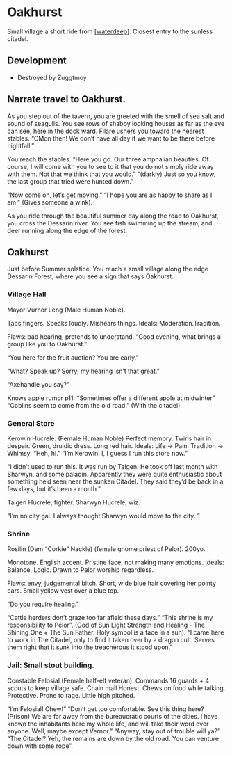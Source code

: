 # Oakhurst
Small village a short ride from [[waterdeep]]. Closest entry to the sunless citadel.
## Development
- Destroyed by Zuggtmoy

## Narrate travel to Oakhurst.
As you step out of the tavern, you are greeted with the smell of sea salt and sound of seagulls. You see rows of shabby looking houses as far as the eye can see, here in the dock ward. Filare ushers you toward the nearest stables. “CMon then! We don’t have all day if we want to be there before nightfall.”

You reach the stables. “Here you go. Our three amphalian beauties. Of course, I will come with you to see to it that you do not simply ride away with them. Not that we think that you would.”
“(darkly) Just so you know, the last group that tried were hunted down.”

“Now come on, let’s get moving.”
“I hope you are as happy to share as I am.” (Gives someone a wink).

As you ride through the beautiful summer day along the road to Oakhurst, you cross the Dessarin river. You see fish swimming up the stream, and deer running along the edge of the forest.

## Oakhurst
Just before Summer solstice.
You reach a small village along the edge Dessarin Forest, where you see a sign that says Oakhurst.

### Village Hall
Mayor Vurnor Leng (Male Human Noble).

Taps fingers. Speaks loudly. Mishears things.
Ideals: Moderation.Tradition.

Flaws: bad hearing, pretends to understand.
“Good evening, what brings a group like you to Oakhurst.”

“You here for the fruit auction? You are early.”

“What? Speak up? Sorry, my hearing isn’t that great.”

“Axehandle you say?”

Knows apple rumor p11: “Sometimes offer a different apple at midwinter”
“Goblins seem to come from the old road.” (With the citadel).

### General Store
Kerowin Hucrele: (Female Human Noble)
Perfect memory. Twirls hair in despair.
Green, druidic dress. Long red hair.
Ideals:  Life -> Pain. Tradition -> Whimsy.
“Heh, hi.”
“I’m Kerowin. I, I guess I run this store now.”

“I didn’t used to run this. It was run by Talgen. He took off last month with Sharwyn, and some paladin. Apparently they were quite enthusiastic about something he’d seen near the sunken Citadel. They said they’d be back in a few days, but it’s been a month.”

Talgen Hucrele, fighter. Sharwyn Hucrele, wiz.

“I’m no city gal. I always thought Sharwyn would move to the city. ”

### Shrine
Rosilin (Dem “Corkie” Nackle) (female gnome priest of Pelor). 200yo.

Monotone. English accent. Pristine face, not making many emotions.
Ideals: Balance, Logic. Drawn to Pelor worship regardless.

Flaws: envy, judgemental bitch.
Short, wide blue hair covering her pointy ears. Small yellow vest over a blue top.

“Do you require healing.”

“Cattle herders don’t graze too far afield these days.”
“This shrine is my responsibility to Pelor”. (God of Sun Light Strength and Healing - The Shining One + The Sun Father. Holy symbol is a face in a sun).
“I came here to work in The Citadel, only to find it taken over by a dragon cult. Serves them right that it sunk into the treacherous it stood upon.”

### Jail: Small stout building.
Constable Felosial (Female half-elf veteran). Commands 16 guards + 4 scouts to keep village safe. Chain mail
Honest. Chews on food while talking. Protective. Prone to rage. Little high pitched.

“I’m Felosial! Chew!”
“Don’t get too comfortable. See this thing here? (Prison) We are far away from the bureaucratic courts of the cities. I have known the inhabitants here my whole life, and will take their word over anyone. Well, maybe except Vernor.”
“Anyway, stay out of trouble will ya?”
“The Citadel? Yeh, the remains are down by the old road. You can venture down with some rope”.

[//begin]: # "Autogenerated link references for markdown compatibility"
[waterdeep]: waterdeep "Waterdeep"
[//end]: # "Autogenerated link references"
